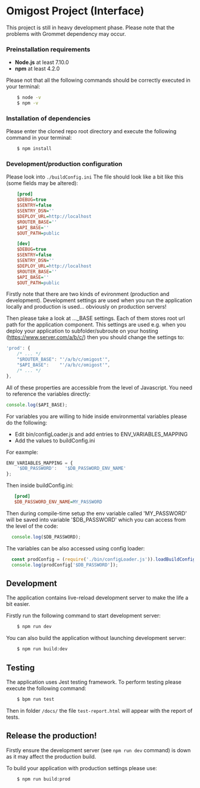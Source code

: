 # Omigost Project (Interface)

This project is still in heavy development phase.
Please note that the problems with Grommet dependency may occur.

### Preinstallation requirements

* **Node.js** at least 7.10.0
* **npm** at least 4.2.0

Please not that all the following commands should be correctly executed in your terminal:
```bash
    $ node -v
    $ npm -v
```

### Installation of dependencies

Please enter the cloned repo root directory and 
execute the following command in your terminal:
```bash
    $ npm install
```

### Development/production configuration

Please look into `./buildConfig.ini`
The file should look like a bit like this (some fields may be altered):

```ini
    [prod]
    $DEBUG=true
    $SENTRY=false
    $SENTRY_DSN=''
    $DEPLOY_URL=http://localhost
    $ROUTER_BASE=''
    $API_BASE=''
    $OUT_PATH=public

    [dev]
    $DEBUG=true
    $SENTRY=false
    $SENTRY_DSN=''
    $DEPLOY_URL=http://localhost
    $ROUTER_BASE=''
    $API_BASE=''
    $OUT_PATH=public
```

 
Firstly note that there are two kinds of evironment (production and development).
Development settings are used when you run the application locally and production is used...
obviously on production servers!
 
Then please take a look at ..._BASE settings.
Each of them stores root url path for the application component.
This settings are used e.g. when you deploy your application to subfolder/subroute
on your hosting (https://www.server.com/a/b/c/)
then you should change the settings to:

```js
'prod': {
    /* ... */
    "$ROUTER_BASE": "'/a/b/c/omigost'",
    "$API_BASE":    "'/a/b/c/omigost'",
    /* ... */
},
```

All of these properties are accessible from the level of Javascript.
You need to reference the variables directly:
```js
console.log($API_BASE);
```

For variables you are willing to hide inside environmental variables please do the following:
* Edit bin/configLoader.js and add entries to ENV_VARIABLES_MAPPING
* Add the values to buildConfig.ini

For eaxmple:

```js
ENV_VARIABLES_MAPPING = {
    '$DB_PASSWORD':   '$DB_PASSWORD_ENV_NAME'
};
```

Then inside buildConfig.ini:
```ini
   [prod]
   $DB_PASSWORD_ENV_NAME=MY_PASSWORD
```

Then during compile-time setup the env variable called 'MY_PASSWORD' will be saved into variable '$DB_PASSWORD' which you can access from the level of the code:
```js
  console.log($DB_PASSWORD);
```

The variables can be also accessed using config loader:
```js
  const prodConfig = (require('./bin/configLoader.js')).loadBuildConfig('prod');
  console.log(prodConfig['$DB_PASSWORD']);
```


## Development

The application contains live-reload development server to
make the life a bit easier.

Firstly run the following command to start development server:
```bash
    $ npm run dev
```

You can also build the application without launching development server:
```bash
    $ npm run build:dev
```

## Testing

The application uses Jest testing framework.
To perform testing please execute the following command:

```bash
    $ bpm run test
```

Then in folder `/docs/` the file `test-report.html` will appear with the report of tests.

## Release the production! 

Firstly ensure the development server (see `npm run dev` command) is down
as it may affect the production build.

To build your application with production settings please use:
```bash
    $ npm run build:prod
```

